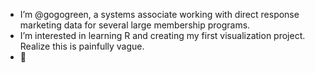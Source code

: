 - I’m @gogogreen, a systems associate working with direct response marketing data for several large membership programs.
- I’m interested in learning R and creating my first visualization project. Realize this is painfully vague. 
- 👋 


<!---
gogogreen/gogogreen is a ✨ special ✨ repository because its `README.md` (this file) appears on your GitHub profile.
You can click the Preview link to take a look at your changes.
--->

